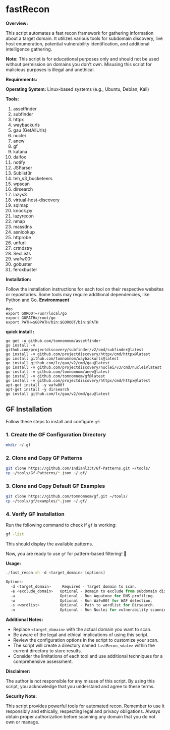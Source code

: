 # fastRecon

**Overview:**

This script automates a fast recon framework for gathering information about a target domain. It utilizes various tools for subdomain discovery, live host enumeration, potential vulnerability identification, and additional intelligence gathering.

**Note:** This script is for educational purposes only and should not be used without permission on domains you don't own. Misusing this script for malicious purposes is illegal and unethical.

**Requirements:**

**Operating System:** Linux-based systems (e.g., Ubuntu, Debian, Kali)

**Tools:**
 1. assetfinder 
 2. subfinder 
 3. httpx 
 4. waybackurls 
 5. gau (GetAllUrls) 
 6. nuclei 
 7. anew
 8. gf 
 9. katana 
 10. dalfox 
 11. notify 
 12. JSParser 
 13. Sublist3r 
 14. teh_s3_bucketeers 
 15. wpscan
 16. dirsearch 
 17. lazys3 
 18. virtual-host-discovery 
 19. sqlmap 
 20. knock.py 
 21. lazyrecon
 22. nmap 
 23. massdns 
 24. asnlookup 
 25. httprobe 
 26. unfurl 
 27. crtndstry 
 28. SecLists 
 29. wafw00f
 30. gobuster 
 31. feroxbuster

**Installation:**

Follow the installation instructions for each tool on their respective websites or repositories. Some tools may require additional dependencies, like Python and Go.
**Environmaent**
```
#go
export GOROOT=/usr/local/go
export GOPATH=/root/go
export PATH=$GOPATH/bin:$GOROOT/bin:$PATH
```
**quick install :**

```
go get -u github.com/tomnomnom/assetfinder
go install -v github.com/projectdiscovery/subfinder/v2/cmd/subfinder@latest
go install -v github.com/projectdiscovery/httpx/cmd/httpx@latest
go install github.com/tomnomnom/waybackurls@latest
go install github.com/lc/gau/v2/cmd/gau@latest
go install -v github.com/projectdiscovery/nuclei/v3/cmd/nuclei@latest
go install -v github.com/tomnomnom/anew@latest
go install -v github.com/tomnomnom/gf@latest
go install -v github.com/projectdiscovery/httpx/cmd/httpx@latest
apt-get install -y wafw00f
apt-get install -y dirsearch
go install github.com/lc/gau/v2/cmd/gau@latest
```
## GF Installation

Follow these steps to install and configure `gf`:

### **1. Create the GF Configuration Directory**

```bash
mkdir ~/.gf
```

### **2. Clone and Copy GF Patterns**

```bash
git clone https://github.com/1ndianl33t/Gf-Patterns.git ~/tools/
cp ~/tools/Gf-Patterns/*.json ~/.gf/
```

### **3. Clone and Copy Default GF Examples**

```bash
git clone https://github.com/tomnomnom/gf.git ~/tools/
cp ~/tools/gf/examples/*.json ~/.gf/
```

### **4. Verify GF Installation**

Run the following command to check if `gf` is working:

```bash
gf -list
```

This should display the available patterns.

Now, you are ready to use `gf` for pattern-based filtering! 🚀


**Usage:**

```jsx
./fast_recon.sh -d <target_domain> [options]

Options:
  -d <target_domain>     Required - Target domain to scan.
  -e <exclude_domain>   Optional - Domain to exclude from subdomain discovery.
  -a                    Optional - Run Aquatone for DNS profiling.
  -w                    Optional - Run Wafw00f for WAF detection.
  -s <wordlist>         Optional - Path to wordlist for Dirsearch.
  -n                    Optional - Run Nuclei for vulnerability scanning.
```

**Additional Notes:**

- Replace `<target_domain>` with the actual domain you want to scan.
- Be aware of the legal and ethical implications of using this script.
- Review the configuration options in the script to customize your scan.
- The script will create a directory named `fastRecon_<date>` within the current directory to store results.
- Consider the limitations of each tool and use additional techniques for a comprehensive assessment.

**Disclaimer:**

The author is not responsible for any misuse of this script. By using this script, you acknowledge that you understand and agree to these terms.

**Security Note:**

This script provides powerful tools for automated recon. Remember to use it responsibly and ethically, respecting legal and privacy obligations. Always obtain proper authorization before scanning any domain that you do not own or manage.
